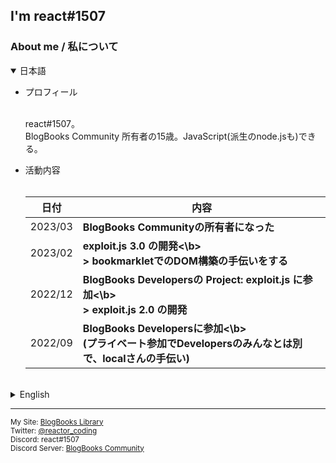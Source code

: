 ## I'm react#1507

### About me / 私について

<!-- CSSくらい使わせてよ -->
<details open>
	<summary>日本語</summary>
	<ul><p>
		<li>プロフィール</li><br>
		<p>react#1507。<br>BlogBooks Community 所有者の15歳。JavaScript(派生のnode.jsも)できる。</p>
		<li>活動内容</li><br>
		<table>
			<thead>
				<tr>
					<th>日付</th><th>内容</th>
				</tr>
			</thead>
			<tbody>
        <tr><td>2023/03</td><td><b>BlogBooks Communityの所有者になった</b></td></tr>
				<tr><td>2023/02</td><td><b>exploit.js 3.0 の開発<\b><br>> bookmarkletでのDOM構築の手伝いをする</td></tr>
				<tr><td>2022/12</td><td><b>BlogBooks Developersの Project: exploit.js に参加<\b><br>> exploit.js 2.0 の開発</td></tr>
				<tr><td>2022/09</td><td><b>BlogBooks Developersに参加<\b><br>(プライベート参加でDevelopersのみんなとは別で、localさんの手伝い)</td></tr>
			</tbody>
		</table>
  </p></ul>
</details>

<br>

<details>
	<summary>English</summary>
	<ul><p>
		<li>Profile</li><br>
		<p>react#1507.<br>I am 15 years old. And... BlogBooks Community owner! JavaScript (and derived node.js) can be wrote.</p>
		<li>My Activities</li><br>
		<table>
			<thead>
				<tr>
					<th>Date</th><th>Content</th>
				</tr>
			</thead>
			<tbody>
        <tr><td>2023/03</td><td><b>Became a BlogBooks Community owner!</b></td></tr>
				<tr><td>2023/02</td><td><b>Developing of exploit.js 3.0<\b></td></tr>
				<tr><td>2022/12</td><td><b>Participated in Project: exploit.js of BlogBooks Developers<\b><br>> Developing of exploit.js 2.0</td></tr>
				<tr><td>2022/09</td><td><b>Participated in BlogBooks Developers<\b><br>(Apart from Developers, I helped "半透明のLocaler#5455" by participating privately.)</td></tr>
			</tbody>
		</table>
  </p></ul>
</details>

---

<sub>
My Site: <a href="https://blogbooks.net">BlogBooks Library</a><br>
Twitter: <a href="https://twitter.com/reactor_coding">@reactor_coding</a><br>
Discord: react#1507<br>
Discord Server: <a href="blogbooks.net/shortlinks/discord/bbs-community">BlogBooks Community</a><br>
</sub>
